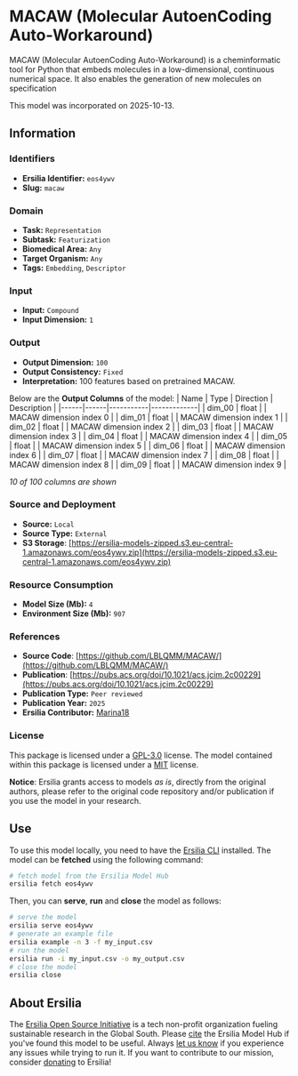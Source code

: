 # MACAW (Molecular AutoenCoding Auto-Workaround)

MACAW (Molecular AutoenCoding Auto-Workaround) is a cheminformatic tool for Python that embeds molecules in a low-dimensional, continuous numerical space. It also enables the generation of new molecules on specification

This model was incorporated on 2025-10-13.


## Information
### Identifiers
- **Ersilia Identifier:** `eos4ywv`
- **Slug:** `macaw`

### Domain
- **Task:** `Representation`
- **Subtask:** `Featurization`
- **Biomedical Area:** `Any`
- **Target Organism:** `Any`
- **Tags:** `Embedding`, `Descriptor`

### Input
- **Input:** `Compound`
- **Input Dimension:** `1`

### Output
- **Output Dimension:** `100`
- **Output Consistency:** `Fixed`
- **Interpretation:** 100 features based on pretrained MACAW.

Below are the **Output Columns** of the model:
| Name | Type | Direction | Description |
|------|------|-----------|-------------|
| dim_00 | float |  | MACAW dimension index 0 |
| dim_01 | float |  | MACAW dimension index 1 |
| dim_02 | float |  | MACAW dimension index 2 |
| dim_03 | float |  | MACAW dimension index 3 |
| dim_04 | float |  | MACAW dimension index 4 |
| dim_05 | float |  | MACAW dimension index 5 |
| dim_06 | float |  | MACAW dimension index 6 |
| dim_07 | float |  | MACAW dimension index 7 |
| dim_08 | float |  | MACAW dimension index 8 |
| dim_09 | float |  | MACAW dimension index 9 |

_10 of 100 columns are shown_
### Source and Deployment
- **Source:** `Local`
- **Source Type:** `External`
- **S3 Storage**: [https://ersilia-models-zipped.s3.eu-central-1.amazonaws.com/eos4ywv.zip](https://ersilia-models-zipped.s3.eu-central-1.amazonaws.com/eos4ywv.zip)

### Resource Consumption
- **Model Size (Mb):** `4`
- **Environment Size (Mb):** `907`


### References
- **Source Code**: [https://github.com/LBLQMM/MACAW/](https://github.com/LBLQMM/MACAW/)
- **Publication**: [https://pubs.acs.org/doi/10.1021/acs.jcim.2c00229](https://pubs.acs.org/doi/10.1021/acs.jcim.2c00229)
- **Publication Type:** `Peer reviewed`
- **Publication Year:** `2025`
- **Ersilia Contributor:** [Marina18](https://github.com/Marina18)

### License
This package is licensed under a [GPL-3.0](https://github.com/ersilia-os/ersilia/blob/master/LICENSE) license. The model contained within this package is licensed under a [MIT](LICENSE) license.

**Notice**: Ersilia grants access to models _as is_, directly from the original authors, please refer to the original code repository and/or publication if you use the model in your research.


## Use
To use this model locally, you need to have the [Ersilia CLI](https://github.com/ersilia-os/ersilia) installed.
The model can be **fetched** using the following command:
```bash
# fetch model from the Ersilia Model Hub
ersilia fetch eos4ywv
```
Then, you can **serve**, **run** and **close** the model as follows:
```bash
# serve the model
ersilia serve eos4ywv
# generate an example file
ersilia example -n 3 -f my_input.csv
# run the model
ersilia run -i my_input.csv -o my_output.csv
# close the model
ersilia close
```

## About Ersilia
The [Ersilia Open Source Initiative](https://ersilia.io) is a tech non-profit organization fueling sustainable research in the Global South.
Please [cite](https://github.com/ersilia-os/ersilia/blob/master/CITATION.cff) the Ersilia Model Hub if you've found this model to be useful. Always [let us know](https://github.com/ersilia-os/ersilia/issues) if you experience any issues while trying to run it.
If you want to contribute to our mission, consider [donating](https://www.ersilia.io/donate) to Ersilia!
